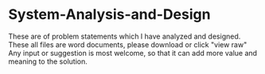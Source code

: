 # System-Analysis-and-Design
These are of problem statements which I have analyzed and designed. 
These all files are word documents, please download or click "view raw"
Any input or suggestion is most welcome, so that it can add more value and meaning to the solution.
